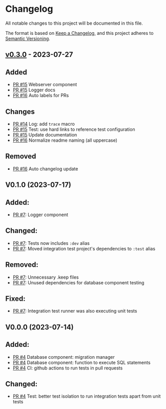 # Changelog

All notable changes to this project will be documented in this file.

The format is based on [Keep a Changelog](https://keepachangelog.com/en/1.0.0/),
and this project adheres to [Semantic Versioning](https://semver.org/spec/v2.0.0.html).

## [v0.3.0] - 2023-07-27

## Added
- [PR #15](https://github.com/yuhrao/big-bang/pull/15) Webserver component
- [PR #15](https://github.com/yuhrao/big-bang/pull/15) Logger docs
- [PR #16](https://github.com/yuhrao/big-bang/pull/16) Auto labels for PRs

## Changes
- [PR #14](https://github.com/yuhrao/big-bang/pull/14) Log: add `trace` macro
- [PR #15](https://github.com/yuhrao/big-bang/pull/15) Test: use hard links to reference test configuration
- [PR #15](https://github.com/yuhrao/big-bang/pull/15) Update documentation
- [PR #16](https://github.com/yuhrao/big-bang/pull/16) Normalize readme naming (all uppercase)

## Removed
- [PR #16](https://github.com/yuhrao/big-bang/pull/16) Auto changelog update

## V0.1.0 (2023-07-17)

## Added:
- [PR #7](https://github.com/yuhrao/big-bang/pull/7): Logger component

## Changed:
- [PR #7](https://github.com/yuhrao/big-bang/pull/7): Tests now includes `:dev` alias
- [PR #7](https://github.com/yuhrao/big-bang/pull/7): Moved integration test project's dependencies to `:test` alias

## Removed:
- [PR #7](https://github.com/yuhrao/big-bang/pull/7): Unnecessary .keep files
- [PR #7](https://github.com/yuhrao/big-bang/pull/7): Unused dependencies for database component testing

## Fixed:
- [PR #7](https://github.com/yuhrao/big-bang/pull/7): Integration test runner was also executing unit tests

## V0.0.0 (2023-07-14)

## Added:
- [PR #4](https://github.com/yuhrao/big-bang/pull/4) Database component: migration manager
- [PR #4](https://github.com/yuhrao/big-bang/pull/4) Database component: function to execute SQL statements
- [PR #4](https://github.com/yuhrao/big-bang/pull/4) CI: github actions to run tests in pull requests

## Changed:
- [PR #4](https://github.com/yuhrao/big-bang/pull/4) Test: better test isolation to run integration tests apart from unit tests

[v0.3.0]: https://github.com/yuhrao/big-bang/compare/v0.1.0...v0.3.0
